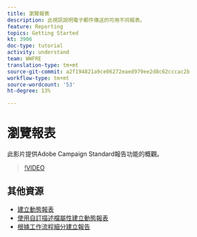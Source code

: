 ```yaml
---
title: 瀏覽報表
description: 此視訊說明電子郵件傳送的可用不同報表。
feature: Reporting
topics: Getting Started
kt: 3906
doc-type: tutorial
activity: understand
team: WWFRE
translation-type: tm+mt
source-git-commit: a2f194821a9ce06272eaed979ee2d8c62cccac2b
workflow-type: tm+mt
source-wordcount: '53'
ht-degree: 13%

---
```



# 瀏覽報表

此影片提供Adobe Campaign Standard報告功能的概觀。

>[!VIDEO](https://video.tv.adobe.com/v/23021?quality=12)

## 其他資源

* [建立動態報表](/help/reporting/creating-a-dynamic-report.md)
* [使用自訂描述檔屬性建立動態報表](/help/reporting/custom-profile-attributes-dynamic-reports.md)
* [根據工作流程細分建立報告](/help/reporting/report-on-workflow-segments.md)
